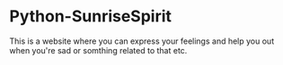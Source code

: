 # Python-SunriseSpirit
This is a website where you can express your feelings and help you out when you're sad or somthing related to that etc.
